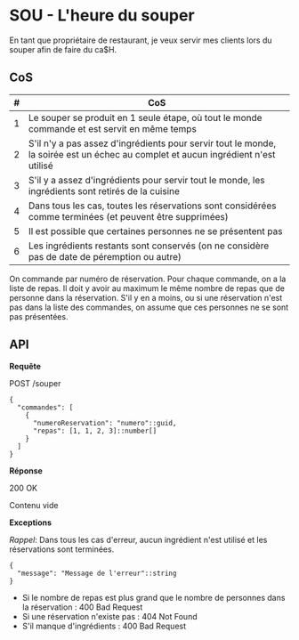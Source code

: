# SOU - L'heure du souper

En tant que propriétaire de restaurant, je veux servir mes clients lors du souper afin de faire du ca$H.

## CoS

| # | CoS                                                                                                                               |
|---|-----------------------------------------------------------------------------------------------------------------------------------|
| 1 | Le souper se produit en 1 seule étape, où tout le monde commande et est servit en même temps                                      |
| 2 | S'il n'y a pas assez d'ingrédients pour servir tout le monde, la soirée est un échec au complet et aucun ingrédient n'est utilisé |
| 3 | S'il y a assez d'ingrédients pour servir tout le monde, les ingrédients sont retirés de la cuisine                                |
| 4 | Dans tous les cas, toutes les réservations sont considérées comme terminées (et peuvent être supprimées)                          |
| 5 | Il est possible que certaines personnes ne se présentent pas                                                                      |
| 6 | Les ingrédients restants sont conservés (on ne considère pas de date de péremption ou autre)                                      |

On commande par numéro de réservation. Pour chaque commande, on a la liste de repas. Il doit y avoir au maximum le même
nombre de repas que de personne dans la réservation. S'il y en a moins, ou si une réservation n'est pas dans la liste
des commandes, on assume que ces personnes ne se sont pas présentées.


## API

**Requête**

POST /souper

```
{
  "commandes": [
    {
      "numeroReservation": "numero"::guid,
      "repas": [1, 1, 2, 3]::number[]
    }
  ]
}
```

**Réponse**

200 OK

Contenu vide

**Exceptions**

_Rappel_: Dans tous les cas d'erreur, aucun ingrédient n'est utilisé et les réservations sont terminées.

```
{
  "message": "Message de l'erreur"::string
}
```

* Si le nombre de repas est plus grand que le nombre de personnes dans la réservation : 400 Bad Request
* Si une réservation n'existe pas : 404 Not Found
* S'il manque d'ingrédients : 400 Bad Request
